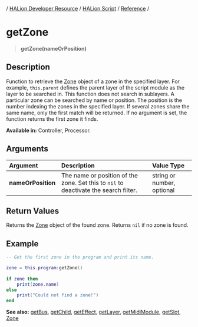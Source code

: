 / [HALion Developer Resource](../../HALion-Developer-Resource.md) / [HALion Script](./HALion-Script.md) / [Reference](./Reference.md) /

# getZone

>**getZone(nameOrPosition)**

## Description

Function to retrieve the [Zone](./Zone.md) object of a zone in the specified layer. For example, ``this.parent`` defines the parent layer of the script module as the layer to be searched in. This function does not search in sublayers. A particular zone can be searched by name or position. The position is the number indexing the zones in the specified layer. If several zones share the same name, only the first match will be returned. If no argument is set, the function returns the first zone it finds.

**Available in:** Controller, Processor.

## Arguments

|Argument|Description|Value Type|
|:-|:-|:-|
|**nameOrPosition**|The name or position of the zone. Set this to ``nil`` to deactivate the search filter.|string or number, optional|

## Return Values

Returns the [Zone](./Zone.md) object of the found zone. Returns ``nil`` if no zone is found.

## Example

```lua
-- Get the first zone in the program and print its name.

zone = this.program:getZone()
 
if zone then
    print(zone.name)
else
    print("Could not find a zone!")
end
```

**See also:** [getBus](./getBus.md), [getChild](./getChild.md), [getEffect](./getEffect.md), [getLayer](./getLayer.md), [getMidiModule](./getMidiModule.md), [getSlot](./getSlot.md), [Zone](./Zone.md)
